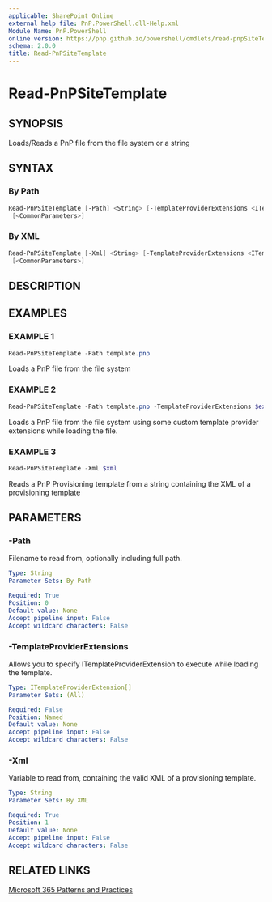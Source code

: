 ```yaml
---
applicable: SharePoint Online
external help file: PnP.PowerShell.dll-Help.xml
Module Name: PnP.PowerShell
online version: https://pnp.github.io/powershell/cmdlets/read-pnpSiteTemplate
schema: 2.0.0
title: Read-PnPSiteTemplate
---
```


# Read-PnPSiteTemplate

## SYNOPSIS
Loads/Reads a PnP file from the file system or a string

## SYNTAX

### By Path
```powershell
Read-PnPSiteTemplate [-Path] <String> [-TemplateProviderExtensions <ITemplateProviderExtension[]>]
 [<CommonParameters>]
```

### By XML
```powershell
Read-PnPSiteTemplate [-Xml] <String> [-TemplateProviderExtensions <ITemplateProviderExtension[]>]
 [<CommonParameters>]
```

## DESCRIPTION

## EXAMPLES

### EXAMPLE 1
```powershell
Read-PnPSiteTemplate -Path template.pnp
```

Loads a PnP file from the file system

### EXAMPLE 2
```powershell
Read-PnPSiteTemplate -Path template.pnp -TemplateProviderExtensions $extensions
```

Loads a PnP file from the file system using some custom template provider extensions while loading the file.

### EXAMPLE 3
```powershell
Read-PnPSiteTemplate -Xml $xml
```

Reads a PnP Provisioning template from a string containing the XML of a provisioning template

## PARAMETERS

### -Path
Filename to read from, optionally including full path.

```yaml
Type: String
Parameter Sets: By Path

Required: True
Position: 0
Default value: None
Accept pipeline input: False
Accept wildcard characters: False
```

### -TemplateProviderExtensions
Allows you to specify ITemplateProviderExtension to execute while loading the template.

```yaml
Type: ITemplateProviderExtension[]
Parameter Sets: (All)

Required: False
Position: Named
Default value: None
Accept pipeline input: False
Accept wildcard characters: False
```

### -Xml
Variable to read from, containing the valid XML of a provisioning template.

```yaml
Type: String
Parameter Sets: By XML

Required: True
Position: 1
Default value: None
Accept pipeline input: False
Accept wildcard characters: False
```

## RELATED LINKS

[Microsoft 365 Patterns and Practices](https://aka.ms/m365pnp)